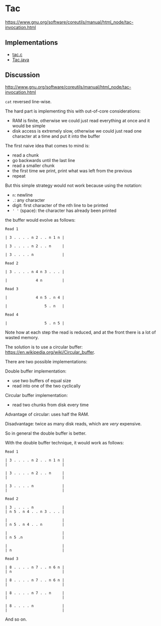 # Tac

<https://www.gnu.org/software/coreutils/manual/html_node/tac-invocation.html>

## Implementations

- [tac.c](src/c/tac.c)
- [Tac.java](src/java/Tac.java)

## Discussion

<http://www.gnu.org/software/coreutils/manual/html_node/tac-invocation.html>

`cat` reversed line-wise.

The hard part is implementing this with out-of-core considerations:

- RAM is finite, otherwise we could just read everything at once and it would be simple
- disk access is extremely slow, otherwise we could just read one character at a time and put it into the buffer

The first naive idea that comes to mind is:

- read a chunk
- go backwards until the last line
- read a smaller chunk
- the first time we print, print what was left from the previous
- repeat

But this simple strategy would not work because using the notation:

- `n`: newline
- `.`: any character
- digit: first character of the nth line to be printed
- `' '` (space): the character has already been printed

the buffer would evolve as follows:

    Read 1

    | 3 . . . . n 2 . . n 1 n |

    | 3 . . . . n 2 . . n     |

    | 3 . . . . n             |

    Read 2

    | 3 . . . . n 4 n 3 . . . |

    |             4 n         |

    Read 3

    |             4 n 5 . n 4 |

    |                 5 . n   |

    Read 4

    |                 5 . n 5 |

Note how at each step the read is reduced, and at the front there is a lot of wasted memory.

The solution is to use a circular buffer: <https://en.wikipedia.org/wiki/Circular_buffer>.

There are two possible implementations:

Double buffer implementation:

- use two buffers of equal size
- read into one of the two cyclically

Circular buffer implementation:

- read two chunks from disk every time

Advantage of circular: uses half the RAM.

Disadvantage: twice as many disk reads, which are *very* expensive.

So in general the double buffer is better.

With the double buffer technique, it would work as follows:

    Read 1

    | 3 . . . . n 2 . . n 1 n |
    |                         |

    | 3 . . . . n 2 . . n     |
    |                         |

    | 3 . . . . n             |
    |                         |

    Read 2

    | 3 . . . . n             |
    | n 5 . n 4 . . n 3 . . . |

    |                         |
    | n 5 . n 4 . . n         |

    |                         |
    | n 5 .n                  |

    |                         |
    | n                       |

    Read 3

    | 8 . . . . n 7 . . n 6 n |
    | n                       |

    | 8 . . . . n 7 . . n 6 n |
    |                         |

    | 8 . . . . n 7 . . n     |
    |                         |

    | 8 . . . . n             |
    |                         |

And so on.
